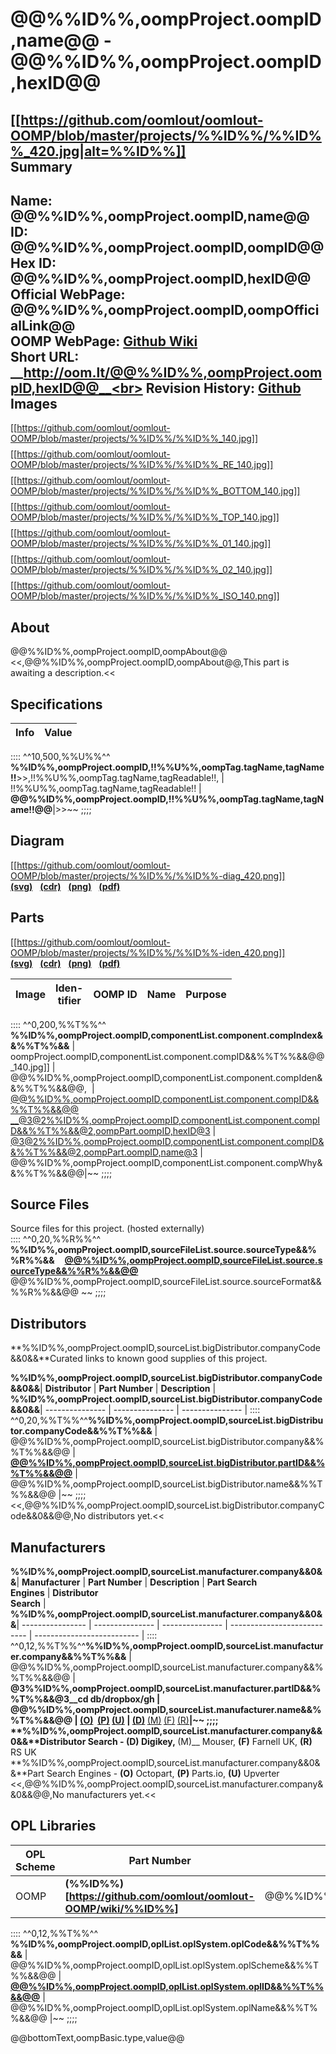 @@%%ID%%,oompProject.oompID,name@@ - __@@%%ID%%,oompProject.oompID,hexID@@__
===================================================== 

[[https://github.com/oomlout/oomlout-OOMP/blob/master/projects/%%ID%%/%%ID%%_420.jpg|alt=%%ID%%]]  
Summary   
------------------------------------ 
Name: __@@%%ID%%,oompProject.oompID,name@@__<br>
ID: __@@%%ID%%,oompProject.oompID,oompID@@__<br>
Hex ID: __@@%%ID%%,oompProject.oompID,hexID@@__<br>
Official WebPage: __@@%%ID%%,oompProject.oompID,oompOfficialLink@@__<br>
OOMP WebPage: __[Github Wiki](https://github.com/oomlout/oomlout-OOMP/wiki//%%ID%%)__<br>
Short URL: __http://oom.lt/@@%%ID%%,oompProject.oompID,hexID@@__<br>
Revision History: __[Github](https://github.com/oomlout/oomlout-OOMP/master/projects/%%ID%%)__<br>
Images
-------------------------
$$%%ID%%.jpg$$[[https://github.com/oomlout/oomlout-OOMP/blob/master/projects/%%ID%%/%%ID%%_140.jpg]]
$$%%ID%%_RE.jpg$$[[https://github.com/oomlout/oomlout-OOMP/blob/master/projects/%%ID%%/%%ID%%_RE_140.jpg]]
$$%%ID%%_BOTTOM.jpg$$[[https://github.com/oomlout/oomlout-OOMP/blob/master/projects/%%ID%%/%%ID%%_BOTTOM_140.jpg]]
$$%%ID%%_TOP.jpg$$[[https://github.com/oomlout/oomlout-OOMP/blob/master/projects/%%ID%%/%%ID%%_TOP_140.jpg]]
$$%%ID%%_01.jpg$$[[https://github.com/oomlout/oomlout-OOMP/blob/master/projects/%%ID%%/%%ID%%_01_140.jpg]]
$$%%ID%%_02.jpg$$[[https://github.com/oomlout/oomlout-OOMP/blob/master/projects/%%ID%%/%%ID%%_02_140.jpg]]
$$%%ID%%_ISO.png$$[[https://github.com/oomlout/oomlout-OOMP/blob/master/projects/%%ID%%/%%ID%%_ISO_140.png]]  

About    
---------------------
@@%%ID%%,oompProject.oompID,oompAbout@@    
<<,@@%%ID%%,oompProject.oompID,oompAbout@@,This part is awaiting a description.<<    
   
Specifications   
------------------------------   

| __Info__ | __Value__ |
| -------- | --------- |
::::
^^10,500,%%U%%^^
**%%ID%%,oompProject.oompID,!!%%U%%,oompTag.tagName,tagName!!**>>,!!%%U%%,oompTag.tagName,tagReadable!!,
| !!%%U%%,oompTag.tagName,tagReadable!! | __@@%%ID%%,oompProject.oompID,!!%%U%%,oompTag.tagName,tagName!!@@__|>>~~
;;;;

Diagram
-------------------------------------
[[https://github.com/oomlout/oomlout-OOMP/blob/master/projects/%%ID%%/%%ID%%-diag_420.png]]    
__[(svg)](https://github.com/oomlout/oomlout-OOMP/blob/master/projects/%%ID%%/%%ID%%-diag.svg)__ &nbsp; __[(cdr)](https://github.com/oomlout/oomlout-OOMP/blob/master/projects/%%ID%%/%%ID%%-diag.cdr)__ &nbsp; __[(png)](https://github.com/oomlout/oomlout-OOMP/blob/master/projects/%%ID%%/%%ID%%-diag.png)__ &nbsp; __[(pdf)](https://github.com/oomlout/oomlout-OOMP/blob/master/projects/%%ID%%/%%ID%%-diag_S.pdf)__       

Parts   
--------------------------------
[[https://github.com/oomlout/oomlout-OOMP/blob/master/projects/%%ID%%/%%ID%%-iden_420.png]]  
__[(svg)](https://github.com/oomlout/oomlout-OOMP/blob/master/projects/%%ID%%/%%ID%%-iden.svg)__ &nbsp; __[(cdr)](https://github.com/oomlout/oomlout-OOMP/blob/master/projects/%%ID%%/%%ID%%-iden.cdr)__ &nbsp; __[(png)](https://github.com/oomlout/oomlout-OOMP/blob/master/projects/%%ID%%/%%ID%%-iden.png)__ &nbsp; __[(pdf)](https://github.com/oomlout/oomlout-OOMP/blob/master/projects/%%ID%%/%%ID%%-iden_S.pdf)__       

| __Image__ | __Iden-<br>tifier__ | __OOMP ID__ | __Name__ | __Purpose__ |
| -------- | ------------------- | ----------- | -------- | ----------- |
::::
^^0,200,%%T%%^^
**%%ID%%,oompProject.oompID,componentList.component.compIndex&&%%T%%&&**
| oompProject.oompID,componentList.component.compID&&%%T%%&&@@_140.jpg]] | @@%%ID%%,oompProject.oompID,componentList.component.compIden&&%%T%%&&@@,&nbsp; | [@@%%ID%%,oompProject.oompID,componentList.component.compID&&%%T%%&&@@<br>__@3@2%%ID%%,oompProject.oompID,componentList.component.compID&&%%T%%&&@2,oompPart.oompID,hexID@3](https://github.com/oomlout/oomlout-OOMP/wiki/@@%%ID%%,oompProject.oompID,componentList.component.compID&&%%T%%&&@@__) | [@3@2%%ID%%,oompProject.oompID,componentList.component.compID&&%%T%%&&@2,oompPart.oompID,name@3](https://github.com/oomlout/oomlout-OOMP/wiki/@@%%ID%%,oompProject.oompID,componentList.component.compID&&%%T%%&&@@) | @@%%ID%%,oompProject.oompID,componentList.component.compWhy&&%%T%%&&@@|~~
;;;;

Source Files  
----------------------  
Source files for this project. (hosted externally)<br>
::::
^^0,20,%%R%%^^
**%%ID%%,oompProject.oompID,sourceFileList.source.sourceType&&%%R%%&&**&nbsp;&nbsp;&nbsp;&nbsp;__[@@%%ID%%,oompProject.oompID,sourceFileList.source.sourceType&&%%R%%&&@@](@@%%ID%%,oompProject.oompID,sourceFileList.source.sourceLink&&%%R%%&&@@)__ @@%%ID%%,oompProject.oompID,sourceFileList.source.sourceFormat&&%%R%%&&@@    ~~
;;;;

Distributors  
----------------------------  
**%%ID%%,oompProject.oompID,sourceList.bigDistributor.companyCode&&0&&**Curated links to known good supplies of this project.

**%%ID%%,oompProject.oompID,sourceList.bigDistributor.companyCode&&0&&**| __Distributor__ | __Part Number__ | __Description__ |
**%%ID%%,oompProject.oompID,sourceList.bigDistributor.companyCode&&0&&**| --------------- | --------------- | --------------- |
::::
^^0,20,%%T%%^^**%%ID%%,oompProject.oompID,sourceList.bigDistributor.companyCode&&%%T%%&&**
| @@%%ID%%,oompProject.oompID,sourceList.bigDistributor.company&&%%T%%&&@@ | __[@@%%ID%%,oompProject.oompID,sourceList.bigDistributor.partID&&%%T%%&&@@](@@%%ID%%,oompProject.oompID,sourceList.bigDistributor.link&&%%T%%&&@@)__ | @@%%ID%%,oompProject.oompID,sourceList.bigDistributor.name&&%%T%%&&@@ |~~
;;;;
<<,@@%%ID%%,oompProject.oompID,sourceList.bigDistributor.companyCode&&0&&@@,No distributors yet.<<

Manufacturers    
-----------------------    
**%%ID%%,oompProject.oompID,sourceList.manufacturer.company&&0&&**| __Manufacturer__ | __Part Number__ | __Description__ | __Part Search<br/>Engines__ | __Distributor<br/>Search__ |
**%%ID%%,oompProject.oompID,sourceList.manufacturer.company&&0&&**| ---------------- | --------------- | --------------- | --------------------------- | -------------------------- |
::::
^^0,12,%%T%%^^**%%ID%%,oompProject.oompID,sourceList.manufacturer.company&&%%T%%&&**
| @@%%ID%%,oompProject.oompID,sourceList.manufacturer.company&&%%T%%&&@@ | __@3%%ID%%,oompProject.oompID,sourceList.manufacturer.partID&&%%T%%&&@3__cd db/dropbox/gh
 | @@%%ID%%,oompProject.oompID,sourceList.manufacturer.name&&%%T%%&&@@ | __[(O)](http://octopart.com/partsearch#!?q=%22@3%%ID%%,oompProject.oompID,sourceList.manufacturer.partID&&%%T%%&&@3%22) &nbsp;[(P)](http://parts.io/search/term-@@%%ID%%,oompProject.oompID,sourceList.manufacturer.company&&%%T%%&&@@%20@3%%ID%%,oompProject.oompID,sourceList.manufacturer.partID&&%%T%%&&@3/)&nbsp;[(U)](http://upverter.com/search/?q=%22@3%%ID%%,oompProject.oompID,sourceList.manufacturer.partID&&%%T%%&&@3%22)__ | __[(D)](http://www.digikey.com/product-search/en?x=0&y=0&lang=en&site=us&keywords=@@%%ID%%,oompProject.oompID,sourceList.manufacturer.company&&%%T%%&&@@%20@3%%ID%%,oompProject.oompID,sourceList.manufacturer.partID&&%%T%%&&@3)__&nbsp;__[(M)](http://www.mouser.com/Search/Refine.aspx?Keyword=@@%%ID%%,oompProject.oompID,sourceList.manufacturer.company&&%%T%%&&@@%20@3%%ID%%,oompProject.oompID,sourceList.manufacturer.partID&&%%T%%&&@3)__&nbsp;__[(F)](http://uk.farnell.com/webapp/wcs/stores/servlet/Search?catalogId=&langId=44&storeId=10151&gs=true&st=@@%%ID%%,oompProject.oompID,sourceList.manufacturer.company&&%%T%%&&@@%20@3%%ID%%,oompProject.oompID,sourceList.manufacturer.partID&&%%T%%&&@3)__&nbsp;__[(R)](http://uk.rs-online.com/web/c/?searchTerm=@3%%ID%%,oompProject.oompID,sourceList.manufacturer.partID&&%%T%%&&@3&h=s&sra=oss)__|~~
;;;;
**%%ID%%,oompProject.oompID,sourceList.manufacturer.company&&0&&**Distributor Search - __(D)__ Digikey,&nbsp;__(M)__ Mouser,&nbsp;__(F)__ Farnell UK,&nbsp;__(R)__ RS UK
**%%ID%%,oompProject.oompID,sourceList.manufacturer.company&&0&&**Part Search Engines - __(O)__ Octopart,&nbsp;__(P)__ Parts.io,&nbsp;__(U)__ Upverter
<<,@@%%ID%%,oompProject.oompID,sourceList.manufacturer.company&&0&&@@,No manufacturers yet.<<

OPL Libraries   
----------------------------------
| __OPL Scheme__ | __Part Number__ | __Description__ |
| -------------- | --------------- | --------------- |
| OOMP | __(%%ID%%)[https://github.com/oomlout/oomlout-OOMP/wiki/%%ID%%]__ | @@%%ID%%,oompProject.oompID,name@@ |
::::
^^0,12,%%T%%^^
**%%ID%%,oompProject.oompID,oplList.oplSystem.oplCode&&%%T%%&&**
| @@%%ID%%,oompProject.oompID,oplList.oplSystem.oplScheme&&%%T%%&&@@ | __[@@%%ID%%,oompProject.oompID,oplList.oplSystem.oplID&&%%T%%&&@@]([@@%%ID%%,oompProject.oompID,oplList.oplSystem.oplLink&&%%T%%&&@@)__ | @@%%ID%%,oompProject.oompID,oplList.oplSystem.oplName&&%%T%%&&@@ |~~
;;;;



@@bottomText,oompBasic.type,value@@
